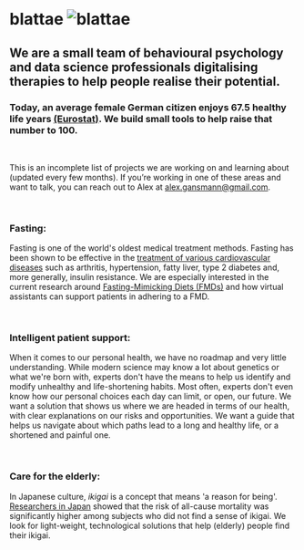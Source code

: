 <br/>

# blattae <img src="http://s0288.pythonanywhere.com/static/insect_.png" alt="blattae" class="inline"/>

## We are a small team of behavioural psychology and data science professionals digitalising therapies to help people realise their potential. 
### Today, an average female German citizen enjoys 67.5 healthy life years <a href="http://ec.europa.eu/eurostat/statistics-explained/index.php?title=File:Healthy_life_years,_2015_(years)_YB17.png" title="Eurostat">(Eurostat)</a>. We build small tools to help raise that number to 100.

<br/>
 
This is an incomplete list of projects we are working on and learning about (updated every few months).
If you’re working in one of these areas and want to talk, you can reach out to Alex at <a href="mailto:alex.gansmann@gmail.com" target="_top">alex.gansmann@gmail.com</a>.

<br/>

### Fasting:
Fasting is one of the world's oldest medical treatment methods. Fasting has been shown to be effective in the <a href="http://fastingmovie.com/" title="Fasting">treatment of various cardiovascular diseases</a> such as arthritis, hypertension, fatty liver, type 2 diabetes and, more generally, insulin resistance. We are especially interested in the current research around <a href="http://stm.sciencemag.org/content/9/377/eaai8700.short" title="FMDs">Fasting-Mimicking Diets (FMDs)</a> and how virtual assistants can support patients in adhering to a FMD.

<br/>

### Intelligent patient support:
When it comes to our personal health, we have no roadmap and very little understanding. While modern science may know a lot about genetics or what we're born with, experts don't have the means to help us identify and modify unhealthy and life-shortening habits. Most often, experts don't even know how our personal choices each day can limit, or open, our future.
We want a solution that shows us where we are headed in terms of our health, with clear explanations on our risks and opportunities. We want a guide that helps us navigate about which paths lead to a long and healthy life, or a shortened and painful one.

<br/>

### Care for the elderly:
In Japanese culture, *ikigai* is a concept that means 'a reason for being'. <a href="http://www.shenjiva.com/709.full.pdf" title="ikigai"> Researchers in Japan</a> showed that the risk of all-cause mortality was significantly higher among subjects who did not find a sense of ikigai. We look for light-weight, technological solutions that help (elderly) people find their ikigai.
